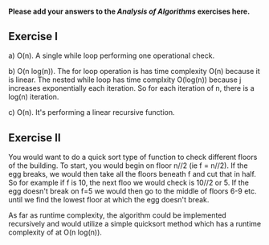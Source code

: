 #### Please add your answers to the ***Analysis of  Algorithms*** exercises here.

## Exercise I

a) O(n). A single while loop performing one operational check.


b) O(n log(n)). The for loop operation is has time complexity O(n) because it is
linear. The nested while loop has time complxity O(log(n)) because j increases
exponentially each iteration. So for each iteration of n, there is a log(n) iteration.


c) O(n). It's performing a linear recursive function.

## Exercise II

You would want to do a quick sort type of function to check different floors of the
building. To start, you would begin on floor n//2 (ie f = n//2). If the egg breaks,
we would then take all the floors beneath f and cut that in half. So for example if
f is 10, the next floo we would check is 10//2 or 5. If the egg doesn't break on f=5
we would then go to the middle of floors 6-9 etc. until we find the lowest floor at
which the egg doesn't break.

As far as runtime complexity, the algorithm could be implemented recursively and
would utilize a simple quicksort method which has a runtime complexity of at O(n log(n)).